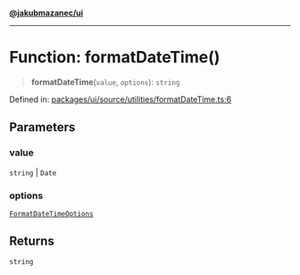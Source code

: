 [**@jakubmazanec/ui**](../README.md)

---

# Function: formatDateTime()

> **formatDateTime**(`value`, `options`): `string`

Defined in:
[packages/ui/source/utilities/formatDateTime.ts:6](https://github.com/jakubmazanec/tools/blob/b70ba93afff7f67760159378262d2c0b19cfed9e/packages/ui/source/utilities/formatDateTime.ts#L6)

## Parameters

### value

`string` | `Date`

### options

[`FormatDateTimeOptions`](../type-aliases/FormatDateTimeOptions.md)

## Returns

`string`
